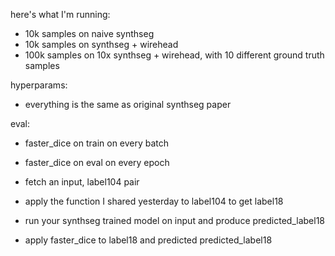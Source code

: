 here's what I'm running:
- 10k samples on naive synthseg
- 10k samples on synthseg + wirehead
- 100k samples on 10x synthseg + wirehead, with 10 different ground truth samples

hyperparams:
- everything is the same as original synthseg  paper

eval:
- faster_dice on train on every batch
- faster_dice on eval on every epoch


- fetch an input, label104 pair
- apply the function I shared yesterday to label104 to get label18
- run your synthseg trained model on input and produce predicted_label18
- apply faster_dice to label18  and predicted predicted_label18

